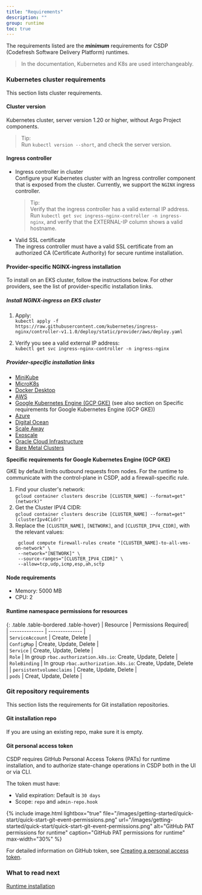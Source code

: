 ```yaml
---
title: "Requirements"
description: ""
group: runtime
toc: true
---
```



The requirements listed are the **_minimum_** requirements for CSDP (Codefresh Software Delivery Platform) runtimes.  

> In the documentation, Kubernetes and K8s are used interchangeably. 


### Kubernetes cluster requirements
This section lists cluster requirements.

#### Cluster version
Kubernetes cluster, server version 1.20 or higher, without Argo Project components.
> Tip:  
>  Run `kubectl version --short`, and check the server version.


#### Ingress controller
* Ingress controller in cluster  
  Configure your Kubernetes cluster with an Ingress controller component that is exposed from the cluster. Currently, we support the `NGINX` ingress controller.  
  > Tip:   
  >  Verify that the ingress controller has a valid external IP address.  
  >  Run `kubectl get svc ingress-nginx-controller -n ingress-nginx`, and verify that the EXTERNAL-IP column shows a valid hostname. 

* Valid SSL certificate  
  The ingress controller must have a valid SSL certificate from an authorized CA (Certificate Authority) for secure runtime installation.  

 

#### Provider-specific NGINX-ingress installation
To install on an EKS cluster, follow the instructions below. For other providers, see the list of provider-specific installation links.

##### Install NGINX-ingress on EKS cluster

1. Apply:  
  ```kubectl apply -f https://raw.githubusercontent.com/kubernetes/ingress-nginx/controller-v1.1.0/deploy/static/provider/aws/deploy.yaml```

1. Verify you see a valid external IP address:  
  ```kubectl get svc ingress-nginx-controller -n ingress-nginx``` 

##### Provider-specific installation links

* [MiniKube](https://kubernetes.github.io/ingress-nginx/deploy/#minikube)
* [MicroK8s](https://kubernetes.github.io/ingress-nginx/deploy/#microk8s)
* [Docker Desktop](https://kubernetes.github.io/ingress-nginx/deploy/#docker-desktop)
* [AWS](https://kubernetes.github.io/ingress-nginx/deploy/#aws)
* [Google Kubernetes Engine (GCP GKE)](https://kubernetes.github.io/ingress-nginx/deploy/#gce-gke) (see also section on Specific requirements for Google Kubernetes Engine (GCP GKE))
* [Azure](https://kubernetes.github.io/ingress-nginx/deploy/#azure)
* [Digital Ocean](https://kubernetes.github.io/ingress-nginx/deploy/#digital-ocean)
* [Scale Away](https://kubernetes.github.io/ingress-nginx/deploy/#scaleway)
* [Exoscale](https://kubernetes.github.io/ingress-nginx/deploy/#exoscale)
* [Oracle Cloud Infrastructure](https://kubernetes.github.io/ingress-nginx/deploy/#oracle-cloud-infrastructure)
* [Bare Metal Clusters](https://kubernetes.github.io/ingress-nginx/deploy/#bare-metal-clusters)


**Specific requirements for Google Kubernetes Engine (GCP GKE)**  

GKE by default limits outbound requests from nodes. For the runtime to communicate with the control-plane in CSDP, add a firewall-specific rule.

1. Find your cluster's network:   
  `gcloud container clusters describe [CLUSTER_NAME] --format=get"(network)"`
1. Get the Cluster IPV4 CIDR:  
  `gcloud container clusters describe [CLUSTER_NAME] --format=get"(clusterIpv4Cidr)"`  
1. Replace the `[CLUSTER_NAME]`, `[NETWORK]`, and `[CLUSTER_IPV4_CIDR]`, with the relevant values:  
   ```
    gcloud compute firewall-rules create "[CLUSTER_NAME]-to-all-vms-on-network" \
    --network="[NETWORK]" \
    --source-ranges="[CLUSTER_IPV4_CIDR]" \
    --allow=tcp,udp,icmp,esp,ah,sctp
    ```

#### Node requirements
* Memory: 5000 MB
* CPU: 2

#### Runtime namespace permissions for resources

{: .table .table-bordered .table-hover}
|  Resource                   |  Permissions Required|  
| --------------            | --------------           |  
| `ServiceAccount`            | Create, Delete         |                             
| `ConfigMap`                 | Create, Update, Delete |          
| `Service`                   | Create, Update, Delete |       
| `Role`                       | In group `rbac.authorization.k8s.io`: Create, Update, Delete |       
| `RoleBinding`               | In group `rbac.authorization.k8s.io`: Create, Update, Delete  | 
| `persistentvolumeclaims`    | Create, Update, Delete               |   
| `pods`                       | Creat, Update, Delete               | 

### Git repository requirements
This section lists the requirements for Git installation repositories.

#### Git installation repo
If you are using an existing repo, make sure it is empty.

#### Git personal access token
CSDP requires GitHub Personal Access Tokens (PATs) for runtime installation, and to authorize state-change operations in CSDP both in the UI or via CLI.

The token must have:
  * Valid expiration: Default is `30 days`  
  * Scope: `repo` and `admin-repo.hook` 
  
  {% include 
   image.html 
   lightbox="true" 
   file="/images/getting-started/quick-start/quick-start-git-event-permissions.png" 
   url="/images/getting-started/quick-start/quick-start-git-event-permissions.png" 
   alt="GitHub PAT permissions for runtime" 
   caption="GitHub PAT permissions for runtime"
   max-width="30%" 
   %}  

For detailed information on GitHub token, see [Creating a personal access token](https://docs.github.com/en/authentication/keeping-your-account-and-data-secure/creating-a-personal-access-token).  

### What to read next
[Runtime installation]({{site.baseurl}}/docs/runtime/installation/)
